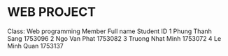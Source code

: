 # WEB PROJECT
Class: Web programming
Member                Full name               Student ID
   1                  Phung Thanh Sang        1753096
   2                  Ngo Van Phat            1753082 
   3                  Truong Nhat Minh        1753072
   4                  Le Minh Quan            1753137
